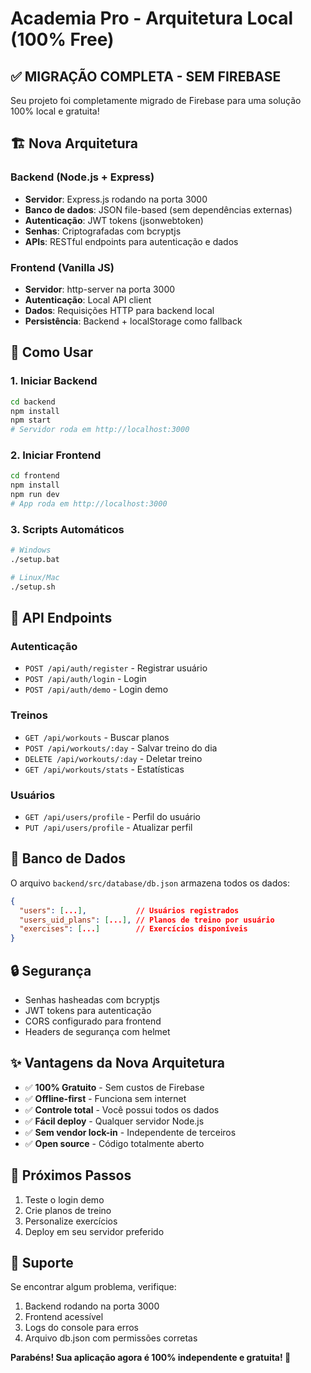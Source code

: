 # Academia Pro - Arquitetura Local (100% Free)

## ✅ **MIGRAÇÃO COMPLETA - SEM FIREBASE**

Seu projeto foi completamente migrado de Firebase para uma solução 100% local e gratuita!

## 🏗️ **Nova Arquitetura**

### Backend (Node.js + Express)
- **Servidor**: Express.js rodando na porta 3000
- **Banco de dados**: JSON file-based (sem dependências externas)
- **Autenticação**: JWT tokens (jsonwebtoken)
- **Senhas**: Criptografadas com bcryptjs
- **APIs**: RESTful endpoints para autenticação e dados

### Frontend (Vanilla JS)
- **Servidor**: http-server na porta 3000
- **Autenticação**: Local API client 
- **Dados**: Requisições HTTP para backend local
- **Persistência**: Backend + localStorage como fallback

## 🔧 **Como Usar**

### 1. Iniciar Backend
```bash
cd backend
npm install
npm start
# Servidor roda em http://localhost:3000
```

### 2. Iniciar Frontend
```bash
cd frontend  
npm install
npm run dev
# App roda em http://localhost:3000
```

### 3. Scripts Automáticos
```bash
# Windows
./setup.bat

# Linux/Mac
./setup.sh
```

## 🔐 **API Endpoints**

### Autenticação
- `POST /api/auth/register` - Registrar usuário
- `POST /api/auth/login` - Login
- `POST /api/auth/demo` - Login demo

### Treinos
- `GET /api/workouts` - Buscar planos
- `POST /api/workouts/:day` - Salvar treino do dia
- `DELETE /api/workouts/:day` - Deletar treino
- `GET /api/workouts/stats` - Estatísticas

### Usuários
- `GET /api/users/profile` - Perfil do usuário
- `PUT /api/users/profile` - Atualizar perfil

## 💾 **Banco de Dados**

O arquivo `backend/src/database/db.json` armazena todos os dados:
```json
{
  "users": [...],           // Usuários registrados
  "users_uid_plans": [...], // Planos de treino por usuário
  "exercises": [...]        // Exercícios disponíveis
}
```

## 🔒 **Segurança**

- Senhas hasheadas com bcryptjs
- JWT tokens para autenticação
- CORS configurado para frontend
- Headers de segurança com helmet

## ✨ **Vantagens da Nova Arquitetura**

- ✅ **100% Gratuito** - Sem custos de Firebase
- ✅ **Offline-first** - Funciona sem internet
- ✅ **Controle total** - Você possui todos os dados
- ✅ **Fácil deploy** - Qualquer servidor Node.js
- ✅ **Sem vendor lock-in** - Independente de terceiros
- ✅ **Open source** - Código totalmente aberto

## 🚀 **Próximos Passos**

1. Teste o login demo
2. Crie planos de treino
3. Personalize exercícios
4. Deploy em seu servidor preferido

## 📧 **Suporte**

Se encontrar algum problema, verifique:
1. Backend rodando na porta 3000
2. Frontend acessível 
3. Logs do console para erros
4. Arquivo db.json com permissões corretas

**Parabéns! Sua aplicação agora é 100% independente e gratuita! 🎉**

